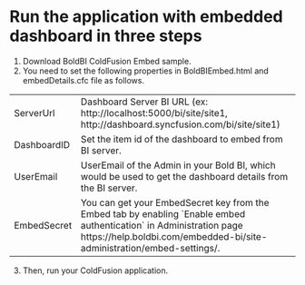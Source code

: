 # Run the application with embedded dashboard in three steps

1. Download BoldBI ColdFusion Embed sample. 
2. You need to set the following properties in BoldBIEmbed.html and embedDetails.cfc file as follows.
<meta charset="utf-8"/>
<table>
  <tbody>    
    <tr>
        <td align="left">ServerUrl</td>
        <td align="left">Dashboard Server BI URL (ex: http://localhost:5000/bi/site/site1, http://dashboard.syncfusion.com/bi/site/site1)</td>
    </tr>
    <tr>
        <td align="left">DashboardID</td>
        <td align="left">Set the item id of the dashboard to embed from BI server.</td>
    </tr>
        <tr>
        <td align="left">UserEmail</td>
        <td align="left">UserEmail of the Admin in your Bold BI, which would be used to get the dashboard details from the BI server.</td>
    </tr>
    <tr>
        <td align="left">EmbedSecret</td>
        <td align="left">You can get your EmbedSecret key from the Embed tab by enabling `Enable embed authentication` in Administration page https://help.boldbi.com/embedded-bi/site-administration/embed-settings/.</td>
    </tr>
  </tbody>
</table>
 
3. Then, run your ColdFusion application.